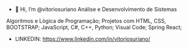 - 👋 Hi, I’m @vitoriosuriano
Análise e Desenvolvimento de Sistemas

Algoritmos e Lógica de Programação;
Projetos com HTML, CSS, BOOTSTRAP;
JavaScript, C#, C++, Python;
Visual Code;
Spring React;

- LINKEDIN: https://www.linkedin.com/in/vitoriosuriano/
<!---
vitoriosuriano/vitoriosuriano is a ✨ special ✨ repository because its `README.md` (this file) appears on your GitHub profile.
You can click the Preview link to take a look at your changes.
--->
